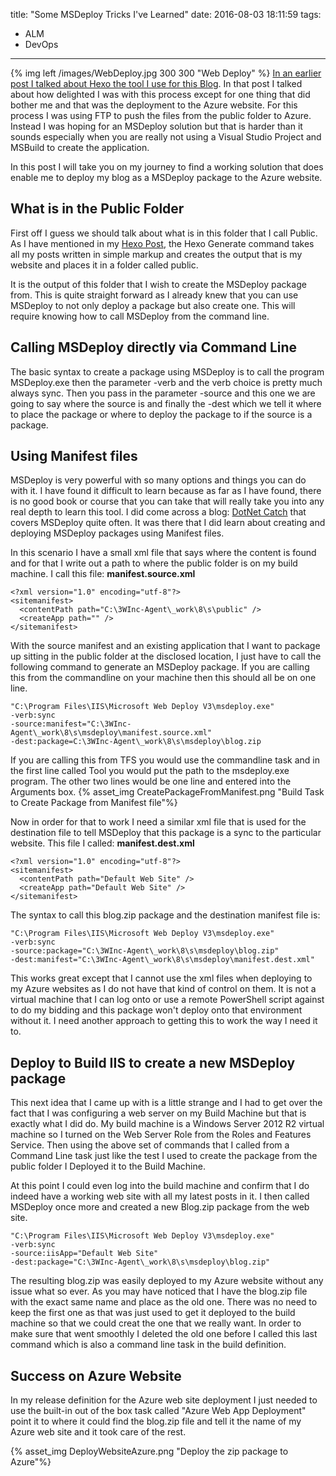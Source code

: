 title: "Some MSDeploy Tricks I've Learned"
date: 2016-08-03 18:11:59
tags:
- ALM
- DevOps
---
{% img left /images/WebDeploy.jpg 300 300 "Web Deploy" %}
[In an earlier post I talked about Hexo the tool I use for this Blog](2016/01/A-New-Start-on-an-Old-Blog/index.html).  In that post I talked about how delighted I was with this process except for one thing that did bother me and that was the deployment to the Azure website.  For this process I was using FTP to push the files from the public folder to Azure.  Instead I was hoping for an MSDeploy solution but that is harder than it sounds especially when you are really not using a Visual Studio Project and MSBuild to create the application.

In this post I will take you on my journey to find a working solution that does enable me to deploy my blog as a MSDeploy package to the Azure website.

## What is in the Public Folder
First off I guess we should talk about what is in this folder that I call Public.  As I have mentioned in my [Hexo Post](2016/01/A-New-Start-on-an-Old-Blog/index.html), the Hexo Generate command takes all my posts written in simple markup and creates the output that is my website and places it in a folder called public. 

It is the output of this folder that I wish to create the MSDeploy package from.  This is quite straight forward as I already knew that you can use MSDeploy to not only deploy a package but also create one.  This will require knowing how to call MSDeploy from the command line.

## Calling MSDeploy directly via Command Line
The basic syntax to create a package using MSDeploy is to call the program MSDeploy.exe then the parameter -verb and the verb choice is pretty much always sync.  Then you pass in the parameter -source and this one we are going to say where the source is and finally the -dest which we tell it where to place the package or where to deploy the package to if the source is a package.

## Using Manifest files
MSDeploy is very powerful with so many options and things you can do with it.  I have found it difficult to learn because as far as I have found, there is no good book or course that you can take that will really take you into any real depth to learn this tool.  I did come across a blog: [DotNet Catch](http://www.dotnetcatch.com/) that covers MSDeploy quite often.  It was there that I did learn about creating and deploying MSDeploy packages using Manifest files.

In this scenario I have a small xml file that says where the content is found and for that I write out a path to where the public folder is on my build machine.  I call this file: **manifest.source.xml**
```
<?xml version="1.0" encoding="utf-8"?>
<sitemanifest>
  <contentPath path="C:\3WInc-Agent\_work\8\s\public" />
  <createApp path="" />
</sitemanifest>
```
With the source manifest and an existing application that I want to package up sitting in the public folder at the disclosed location, I just have to call the following command to generate an MSDeploy package.  If you are calling this from the commandline on your machine then this should all be on one line.  
```
"C:\Program Files\IIS\Microsoft Web Deploy V3\msdeploy.exe" 
-verb:sync 
-source:manifest="C:\3WInc-Agent\_work\8\s\msdeploy\manifest.source.xml" 
-dest:package=C:\3WInc-Agent\_work\8\s\msdeploy\blog.zip
```
If you are calling this from TFS you would use the commandline task and in the first line called Tool you would put the path to the msdeploy.exe program.  The other two lines would be one line and entered into the Arguments box.
{% asset_img CreatePackageFromManifest.png "Build Task to Create Package from Manifest file"%}

Now in order for that to work I need a similar xml file that is used for the destination file to tell MSDeploy that this package is a sync to the particular website. This file I called: **manifest.dest.xml** 
```
<?xml version="1.0" encoding="utf-8"?>
<sitemanifest>
  <contentPath path="Default Web Site" />
  <createApp path="Default Web Site" />
</sitemanifest>
```
The syntax to call this blog.zip package and the destination manifest file is:
```
"C:\Program Files\IIS\Microsoft Web Deploy V3\msdeploy.exe"
-verb:sync 
-source:package="C:\3WInc-Agent\_work\8\s\msdeploy\blog.zip" 
-dest:manifest="C:\3WInc-Agent\_work\8\s\msdeploy\manifest.dest.xml"
```
This works great except that I cannot use the xml files when deploying to my Azure websites as I do not have that kind of control on them.  It is not a virtual machine that I can log onto or use a remote PowerShell script against to do my bidding and this package won't deploy onto that environment without it.  I need another approach to getting this to work the way I need it to.

## Deploy to Build IIS to create a new MSDeploy package
This next idea that I came up with is a little strange and I had to get over the fact that I was configuring a web server on my Build Machine but that is exactly what I did do.  My build machine is a Windows Server 2012 R2 virtual machine so I turned on the Web Server Role from the Roles and Features Service.  Then using the above set of commands that I called from a Command Line task just like the test I used to create the package from the public folder I Deployed it to the Build Machine.

At this point I could even log into the build machine and confirm that I do indeed have a working web site with all my latest posts in it.  I then called MSDeploy once more and created a new Blog.zip package from the web site.
```
"C:\Program Files\IIS\Microsoft Web Deploy V3\msdeploy.exe"
-verb:sync 
-source:iisApp="Default Web Site" 
-dest:package="C:\3WInc-Agent\_work\8\s\msdeploy\blog.zip"
```
The resulting blog.zip was easily deployed to my Azure website without any issue what so ever.  As you may have noticed that I have the blog.zip file with the exact same name and place as the old one.  There was no need to keep the first one as that was just used to get it deployed to the build machine so that we could creat the one that we really want.  In order to make sure that went smoothly I deleted the old one before I called this last command which is also a command line task in the build definition.
## Success on Azure Website
In my release definition for the Azure web site deployment I just needed to use the built-in out of the box task called "Azure Web App Deployment" point it to where it could find the blog.zip file and tell it the name of my Azure web site and it took care of the rest.

{% asset_img DeployWebsiteAzure.png "Deploy the zip package to Azure"%}
